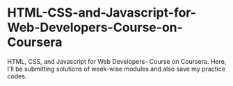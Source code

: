 # HTML-CSS-and-Javascript-for-Web-Developers-Course-on-Coursera
HTML, CSS, and Javascript for Web Developers- Course on Coursera. Here, I'll be submitting solutions of week-wise modules and also save my practice codes.
